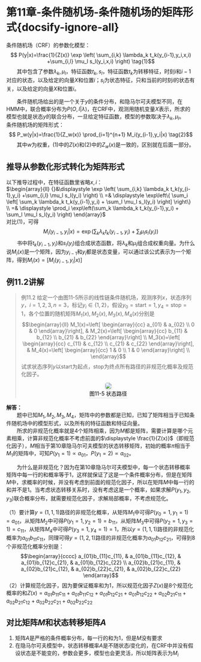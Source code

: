 ﻿# 第11章-条件随机场-条件随机场的矩阵形式{docsify-ignore-all}

条件随机场（CRF）的参数化模型：$$
P(y|x)=\frac{1}{Z(x)} \exp \left( \sum_{i,k} \lambda_k t_k(y_{i-1},y_i,x,i) +\sum_{i,l} \mu_l s_l(y_i,x,i) \right) \tag{1}$$&emsp;&emsp;其中包含了参数$\lambda_k,\mu_l$，特征函数$t_k,s_l$，特征函数$t_k$为转移特征，时刻$i$和$i-1$对应的状态，以及给定的向量$X$和位置$i$；$s_l$为状态特征，只和当前的时刻$i$的状态有关，以及给定的向量$X$和位置$i$。  
  
&emsp;&emsp;条件随机场给出的是一个关于$y$的条件分布，和隐马尔可夫模型不同，在HMM中，联合概率分布为$P(O,I|\lambda)$，在CRF中，观测用随机变量$X$表示，所求的模型也就是状态$y$的联合分布，一旦给定特征函数，模型的参数取决于$\lambda_k,\mu_l$。  
条件随机场的矩阵形式：$$ P_w(y|x)=\frac{1}{Z_w(x)} \prod_{i=1}^{n+1} M_i(y_{i-1},y_i|x) \tag{2}$$&emsp;&emsp;其中$w$为权重，$(1)$中的$Z(x)$和$(2)$中的$Z_w(x)$是一致的，区别就在后面一部分。 

## 推导从参数化形式转化为矩阵形式
以下推导过程中，在特征函数里省略$x,i$：</br> 
$\begin{array}{ll}
{}&\displaystyle \exp \left( \sum_{i,k} \lambda_k t_k(y_{i-1},y_i) +\sum_{i,l} \mu_l s_l(y_i) \right) \\
=& \displaystyle \exp\left\{ \sum_i \left[ \sum_k \lambda_k t_k(y_{i-1},y_i) + \sum_l \mu_l s_l(y_i) \right] 
\right\} \\ 
=& \displaystyle \prod_i \exp\left(\sum_k \lambda_k t_k(y_{i-1},y_i) + \sum_l \mu_l s_l(y_i) \right)
\end{array}$   
对比$(1)$，可得$$M_i(y_{i-1},y_i|x) = \exp\left(\sum_k \lambda_k t_k(y_{i-1},y_i) + \sum_l \mu_l s_l(y_i) \right)$$&emsp;&emsp;书中将$t_k(y_{i-1},y_i)$和$s_l(y_i)$组合成状态函数，将$\lambda_k$和$\mu_l$组合成权重向量。为什么说$M_i(x)$是一个矩阵，因为$y_{i-1}$和$y_i$都是状态变量，可以通过该公式表示为一个矩阵，得到$M_i(x)=[M_i(y_{i-1},y_i|x)]$  

## 例11.2讲解
>例11.2 给定一个由图11-5所示的线性链条件随机场，观测序列$x$，状态序列$y$，$i=1,2,3,n=3$，标记$y_i \in \{1,2\}$，假设$y_0=\text{start}=1,y_4=\text{stop}=1$，各个位置的随机矩阵$M_1(x),M_2(x),M_3(x),M_4(x)$分别是$$\begin{array}{ll}
M_1(x)=\left[ \begin{array}{cc} 
a_{01} & a_{02} \\
0 & 0
\end{array}\right], &  M_2(x)=\left[ \begin{array}{cc} 
b_{11} & b_{12} \\
b_{21} & b_{22}
\end{array}\right]  \\
M_3(x)=\left[ \begin{array}{cc} 
c_{11} & c_{12} \\
c_{21} & c_{22}
\end{array}\right], &  M_4(x)=\left[ \begin{array}{cc} 
1 & 0 \\
1 & 0
\end{array}\right]  \\
\end{array}$$试求状态序列$y$以start为起点，stop为终点所有路径的非规范化概率及规范化因子。
<br/><center><img style="border-radius: 0.3125em;box-shadow: 0 2px 4px 0 rgba(34,36,38,.12),0 2px 10px 0 rgba(34,36,38,.08);" src="image/11-5-Example11.2-State-Path.png"><br><div style="color:orange; border-bottom: 1px solid #d9d9d9;display: inline-block;color: #000;padding: 2px;">图11-5 状态路径</div></center>  

**解答：**  
&emsp;&emsp;题中已知$M_1,M_2,M_3,M_4$，矩阵中的参数都是已知，已知了矩阵相当于已知条件随机场中的模型形式，以及所有的特征函数和特征向量。  
&emsp;&emsp;所求的非规范化概率就是4个矩阵相乘，因为$M$都是矩阵，需要计算是哪个元素相乘，计算非规范化概率不考虑前面的$\displaystyle \frac{1}{Z(x)}$（即规范化因子），$M$相当于第10章隐马尔可夫模型的状态转移矩阵，初始的概率$\pi$相当于$M_1$的矩阵中，可知$P(y_1=1)\varpropto a_{01}，P(y_1=2)\varpropto a_{02}$。  
  
&emsp;&emsp;为什么是非规范化？因为在第10章隐马尔可夫模型中，每一个状态转移概率矩阵中每一行的和概率等于1，这样就保证了这是一个条件概率分布，但是在矩阵$M$中，求概率的时候，并没有考虑到前面的规范化因子，所以在矩阵$M$中每一行的和并不是1。当考虑状态转移关系时，没有考虑这是一个概率，如果求解$P(y_1,y_2,y_3)$联合概率分布，就需要规范化因子，求解局部概率，不考虑规范化。  
  
（1）要计算$y=(1,1,1)$路径的非规范化概率，从矩阵$M_1$中可得$P(y_0=1,y_1=1)=a_{01}$，从矩阵$M_2$中可得$P(y_1=1,y_2=1)=b_{11}$，从矩阵$M_3$中可得$P(y_2=1,y_3=1)=c_{11}$，从矩阵$M_4$中可得$P(y_3=1,y_4=1)=1$，所以$y=(1,1,1)$路径的非规范化概率为$a_{01}b_{11}c_{11}$，同理可得$y=(1,2,1)$路径的非规范化概率为$a_{01}b_{12}c_{21}$，可得到8个非规范化概率分别是：$$\begin{array}{cccc} 
a_{01}b_{11}c_{11}, & a_{01}b_{11}c_{12}, & a_{01}b_{12}c_{21}, & a_{01}b_{12}c_{22} \\
a_{02}b_{21}c_{11}, & a_{02}b_{21}c_{12}, & a_{02}b_{22}c_{21}, & a_{02}b_{22}c_{22}
\end{array}$$（2）计算规范化因子，因为要保证概率和为1，所以规范化因子$Z(x)$是8个规范化概率的和$Z(x)=a_{01}b_{11}c_{11}+a_{01}b_{11}c_{12}+a_{01}b_{12}c_{21}+a_{01}b_{12}c_{22}+a_{02}b_{21}c_{11}+a_{02}b_{21}c_{12}+a_{02}b_{22}c_{21}+a_{02}b_{22}c_{22}$  

## 对比矩阵$M$和状态转移矩阵$A$
1. 矩阵$A$是严格的条件概率分布，每一行的和为1，但是$M$没有要求  
2. 在隐马尔可夫模型中，状态转移概率$A$是不随状态$i$变化的，在CRF中并没有假设状态是不能变的，参数会更多，模型也会更灵活，所以矩阵表示为$M_i$